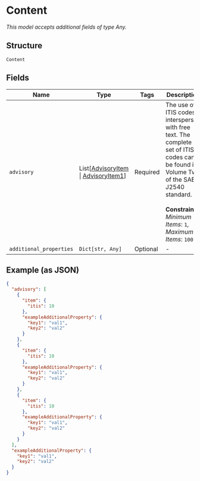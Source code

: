 
# Content

*This model accepts additional fields of type Any.*

## Structure

`Content`

## Fields

| Name | Type | Tags | Description |
|  --- | --- | --- | --- |
| `advisory` | List[[AdvisoryItem](../../doc/models/advisory-item.md) \| [AdvisoryItem1](../../doc/models/advisory-item-1.md)] | Required | The use of ITIS codes interspersed with free text. The complete set of ITIS codes can be found in Volume Two of the SAE J2540 standard.<br><br>**Constraints**: *Minimum Items*: `1`, *Maximum Items*: `100` |
| `additional_properties` | `Dict[str, Any]` | Optional | - |

## Example (as JSON)

```json
{
  "advisory": [
    {
      "item": {
        "itis": 10
      },
      "exampleAdditionalProperty": {
        "key1": "val1",
        "key2": "val2"
      }
    },
    {
      "item": {
        "itis": 10
      },
      "exampleAdditionalProperty": {
        "key1": "val1",
        "key2": "val2"
      }
    },
    {
      "item": {
        "itis": 10
      },
      "exampleAdditionalProperty": {
        "key1": "val1",
        "key2": "val2"
      }
    }
  ],
  "exampleAdditionalProperty": {
    "key1": "val1",
    "key2": "val2"
  }
}
```

